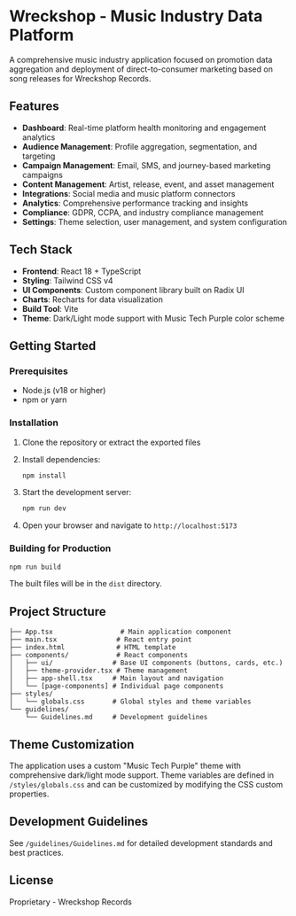 # Wreckshop - Music Industry Data Platform

A comprehensive music industry application focused on promotion data aggregation and deployment of direct-to-consumer marketing based on song releases for Wreckshop Records.

## Features

- **Dashboard**: Real-time platform health monitoring and engagement analytics
- **Audience Management**: Profile aggregation, segmentation, and targeting
- **Campaign Management**: Email, SMS, and journey-based marketing campaigns
- **Content Management**: Artist, release, event, and asset management
- **Integrations**: Social media and music platform connectors
- **Analytics**: Comprehensive performance tracking and insights
- **Compliance**: GDPR, CCPA, and industry compliance management
- **Settings**: Theme selection, user management, and system configuration

## Tech Stack

- **Frontend**: React 18 + TypeScript
- **Styling**: Tailwind CSS v4
- **UI Components**: Custom component library built on Radix UI
- **Charts**: Recharts for data visualization
- **Build Tool**: Vite
- **Theme**: Dark/Light mode support with Music Tech Purple color scheme

## Getting Started

### Prerequisites

- Node.js (v18 or higher)
- npm or yarn

### Installation

1. Clone the repository or extract the exported files
2. Install dependencies:
   ```bash
   npm install
   ```

3. Start the development server:
   ```bash
   npm run dev
   ```

4. Open your browser and navigate to `http://localhost:5173`

### Building for Production

```bash
npm run build
```

The built files will be in the `dist` directory.

## Project Structure

```
├── App.tsx                 # Main application component
├── main.tsx               # React entry point
├── index.html             # HTML template
├── components/            # React components
│   ├── ui/               # Base UI components (buttons, cards, etc.)
│   ├── theme-provider.tsx # Theme management
│   ├── app-shell.tsx     # Main layout and navigation
│   └── [page-components] # Individual page components
├── styles/
│   └── globals.css       # Global styles and theme variables
└── guidelines/
    └── Guidelines.md     # Development guidelines
```

## Theme Customization

The application uses a custom "Music Tech Purple" theme with comprehensive dark/light mode support. Theme variables are defined in `/styles/globals.css` and can be customized by modifying the CSS custom properties.

## Development Guidelines

See `/guidelines/Guidelines.md` for detailed development standards and best practices.

## License

Proprietary - Wreckshop Records